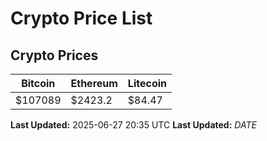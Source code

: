 # Crypto Price List

## Crypto Prices
| Bitcoin | Ethereum | Litecoin |
| ------- | -------- | -------- |
| $107089 | $2423.2 | $84.47 |
**Last Updated:** 2025-06-27 20:35 UTC
**Last Updated:** $DATE$
